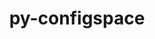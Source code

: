 ---
title: "py-configspace"
layout: cache
categories: [package, develop-2024-02-04]
meta: {"versions": ["0.4.20"], "compilers": ["gcc@=11.4.0", "gcc@=9.4.0", "oneapi@=2024.0.0"], "oss": ["ubuntu20.04", "ubuntu22.04"], "platforms": ["linux"], "targets": ["neoverse_v1", "neoverse_v2", "ppc64le", "x86_64_v3"], "stacks": ["e4s", "e4s-neoverse-v2", "e4s-neoverse_v1", "e4s-oneapi", "e4s-power", "root"], "num_specs": 5, "num_specs_by_stack": {"root": 5, "e4s-neoverse_v1": 1, "e4s-power": 1, "e4s": 1, "e4s-neoverse-v2": 1, "e4s-oneapi": 1}}
spec_details: [{"hash": "rdfjrioh2dovtwbiak65sesdgij2pqrh", "compiler": "gcc@=11.4.0", "versions": ["0.4.20"], "os": "ubuntu20.04", "platform": "linux", "target": "neoverse_v1", "variants": ["build_system=python_pip"], "stacks": ["root", "e4s-neoverse_v1"], "size": "-", "tarball": "https://binaries.spack.io/develop-2024-02-04/build_cache/linux-ubuntu20.04-neoverse_v1/gcc-11.4.0/py-configspace-0.4.20/linux-ubuntu20.04-neoverse_v1-gcc-11.4.0-py-configspace-0.4.20-rdfjrioh2dovtwbiak65sesdgij2pqrh.spack"}, {"hash": "7datq6ndqzwgghh6k5lqnyor5fnh5ilu", "compiler": "gcc@=9.4.0", "versions": ["0.4.20"], "os": "ubuntu20.04", "platform": "linux", "target": "ppc64le", "variants": ["build_system=python_pip"], "stacks": ["root", "e4s-power"], "size": "-", "tarball": "https://binaries.spack.io/develop-2024-02-04/build_cache/linux-ubuntu20.04-ppc64le/gcc-9.4.0/py-configspace-0.4.20/linux-ubuntu20.04-ppc64le-gcc-9.4.0-py-configspace-0.4.20-7datq6ndqzwgghh6k5lqnyor5fnh5ilu.spack"}, {"hash": "um6sig7gqg65torclyk33qh27dfjjw3m", "compiler": "gcc@=11.4.0", "versions": ["0.4.20"], "os": "ubuntu20.04", "platform": "linux", "target": "x86_64_v3", "variants": ["build_system=python_pip"], "stacks": ["root", "e4s"], "size": "-", "tarball": "https://binaries.spack.io/develop-2024-02-04/build_cache/linux-ubuntu20.04-x86_64_v3/gcc-11.4.0/py-configspace-0.4.20/linux-ubuntu20.04-x86_64_v3-gcc-11.4.0-py-configspace-0.4.20-um6sig7gqg65torclyk33qh27dfjjw3m.spack"}, {"hash": "yblcfasc73gsafhxw42szi5owzsbjovo", "compiler": "gcc@=11.4.0", "versions": ["0.4.20"], "os": "ubuntu22.04", "platform": "linux", "target": "neoverse_v2", "variants": ["build_system=python_pip"], "stacks": ["root", "e4s-neoverse-v2"], "size": "-", "tarball": "https://binaries.spack.io/develop-2024-02-04/build_cache/linux-ubuntu22.04-neoverse_v2/gcc-11.4.0/py-configspace-0.4.20/linux-ubuntu22.04-neoverse_v2-gcc-11.4.0-py-configspace-0.4.20-yblcfasc73gsafhxw42szi5owzsbjovo.spack"}, {"hash": "f623eqfmpzfopui33prk3667tkw2niyz", "compiler": "oneapi@=2024.0.0", "versions": ["0.4.20"], "os": "ubuntu22.04", "platform": "linux", "target": "x86_64_v3", "variants": ["build_system=python_pip"], "stacks": ["e4s-oneapi", "root"], "size": "-", "tarball": "https://binaries.spack.io/develop-2024-02-04/build_cache/linux-ubuntu22.04-x86_64_v3/oneapi-2024.0.0/py-configspace-0.4.20/linux-ubuntu22.04-x86_64_v3-oneapi-2024.0.0-py-configspace-0.4.20-f623eqfmpzfopui33prk3667tkw2niyz.spack"}]
---
